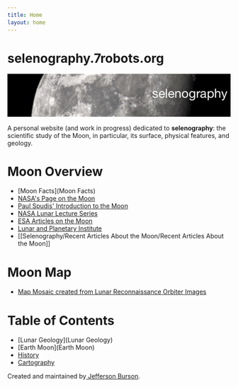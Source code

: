 ```yaml
---
title: Home
layout: home
---
```

# selenography.7robots.org
![](assets/moon-banner.jpg)

A personal website (and work in progress) dedicated to **selenography**: the scientific study of the Moon, in particular, its surface, physical features, and geology.

# Moon Overview

- [Moon Facts](Moon Facts)
- [NASA's Page on the Moon](https://science.nasa.gov/moon/)
- [Paul Spudis' Introduction to the Moon](SpudisIntrotoMoon)
- [NASA Lunar Lecture Series](https://www.lpi.usra.edu/lunar/moon101/)
- [ESA Articles on the Moon](https://www.esa.int/esearch?q=The+Moon)
- [Lunar and Planetary Institute](https://www.lpi.usra.edu)
- [[Selenography/Recent Articles About the Moon/Recent Articles About the Moon]]

# Moon Map
- [Map Mosaic created from Lunar Reconnaissance Orbiter Images](https://quickmap.lroc.asu.edu/?_gl=1*1rzatr5*_ga*ODc1NDUxMDMxLjE3MjIwMjQ3ODY.*_ga_SBFXQ3JFQY*MTcyMjAzMzY1MC4yLjEuMTcyMjAzMzc2OS4xLjAuMA..)

# Table of Contents
- [Lunar Geology](Lunar Geology)
- [Earth Moon](Earth Moon)
- [History](History)
- [Cartography](Cartography)



Created and maintained by[ Jefferson Burson](https://www.7robots.org).

